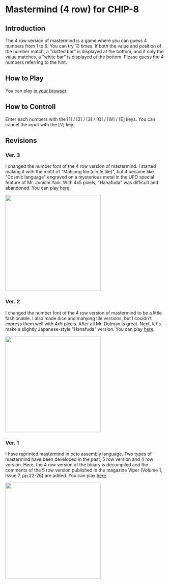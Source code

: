 # Mastermind (4 row) for CHIP-8

## Introduction

The 4 row version of mastermind is a game where you can guess 4 numbers from 1 to 6. 
You can try 10 times. 
If both the value and position of the number match, a "dotted bar" is displayed at the bottom, 
and if only the value matches, a "white bar" is displayed at the bottom. 
Please guess the 4 numbers referring to the hint.

## How to Play

You can play [in your browser](https://johnearnest.github.io/Octo/index.html?key=pBwOheiC).

## How to Controll

Enter each numbers with the [1] / [2] / [3] / [Q] / [W] / [E] keys. 
You can cancel the input with the [V] key. 

## Revisions

### Ver. 3

I changed the number font of the 4 row version of mastermind. 
I started making it with the motif of "Mahjong tile (circle tile)", 
but it became like "Cosmic language" engraved on a mysterious metal in the UFO special feature of Mr. Junichi Yaoi. 
With 4x5 pixels, "Hanafuda" was difficult and abandoned.
You can play [here](https://johnearnest.github.io/Octo/index.html?key=zv6u4yUz).

<img src="https://github.com/jay-kumogata/Nostalgia/raw/main/octo/screenshots/mastermind123.png" width="300">

### Ver. 2

I changed the number font of the 4 row version of mastermind to be a little fashionable. 
I also made dice and mahjong tile versions, but I couldn't express them well with 4x5 pixels. 
After all Mr. Dotman is great. 
Next, let's make a slightly Japanese-style "Hanafuda" version.
You can play [here](https://johnearnest.github.io/Octo/index.html?key=pBwOheiC).

<img src="https://github.com/jay-kumogata/Nostalgia/raw/main/octo/screenshots/mastermind113.png" width="300">

### Ver. 1

I have reprinted mastermind in octo assembly language. 
Two types of mastermind have been developed in the past, 5 row version and 4 row version. 
Here, the 4 row version of the binary is decompiled 
and the comments of the 5 row version published in the magazine Viper (Volume 1, Issue 7, pp.22-26) are added.
You can play [here](https://johnearnest.github.io/Octo/index.html?key=ZcpKkcEl).

<img src="https://github.com/jay-kumogata/Nostalgia/raw/main/octo/screenshots/mastermind103.png" width="300">

